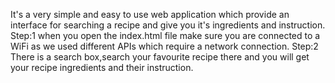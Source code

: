 It's a very simple and easy to use web application which provide an interface for searching a recipe and give you it's ingredients and instruction.
Step:1 when you open the index.html file make sure you are connected to a WiFi as we used different APIs which require a network connection.
Step:2 There is a search box,search your favourite recipe there and you will get your recipe ingredients and their instruction. 
